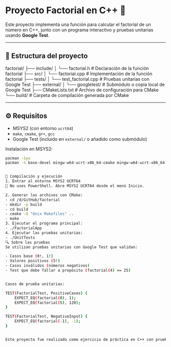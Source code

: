 # Proyecto Factorial en C++ 🧮

Este proyecto implementa una función para calcular el factorial de un número en C++, junto con un programa interactivo y pruebas unitarias usando **Google Test**.

---

## 📁 Estructura del proyecto


factorial/
├── include/
│ └── factorial.h # Declaración de la función factorial
├── src/
│ └── factorial.cpp # Implementación de la función factorial
├── tests/
│ └── test_factorial.cpp # Pruebas unitarias con Google Test
├── external/
│ └── googletest/ # Submódulo o copia local de Google Test
├── CMakeLists.txt # Archivo de configuración para CMake
└── build/ # Carpeta de compilación generada por CMake


---

## ⚙️ Requisitos

- MSYS2 (con entorno `ucrt64`)
- `make`, `cmake`, `g++`, `gcc`
- Google Test (incluido en `external/` o añadido como submódulo)

Instalación en MSYS2:
```bash
pacman -Syu
pacman -S base-devel mingw-w64-ucrt-x86_64-cmake mingw-w64-ucrt-x86_64-toolchain


🧪 Compilación y ejecución
1. Entrar al entorno MSYS2 UCRT64
🛑 No uses PowerShell. Abre MSYS2 UCRT64 desde el menú Inicio.

2. Generar los archivos con CMake:
- cd /d/GitHub/factorial
- mkdir -p build
- cd build
- cmake -G "Unix Makefiles" ..
- make
3. Ejecutar el programa principal:
- ./FactorialApp
4. Ejecutar las pruebas unitarias:
- ./UnitTests
🔍 Sobre las pruebas
Se utilizan pruebas unitarias con Google Test que validan:

- Casos base (0!, 1!)
- Valores positivos (5!)
- Casos inválidos (números negativos)
- Test que debe fallar a propósito (factorial(4) == 25)


Casos de prueba unitarias:

TEST(FactorialTest, PositiveCases) {
    EXPECT_EQ(factorial(0), 1);
    EXPECT_EQ(factorial(5), 120);
}

TEST(FactorialTest, NegativeInput) {
    EXPECT_EQ(factorial(-1), -1);
}


Este proyecto fue realizado como ejercicio de práctica en C++ con pruebas unitarias.

